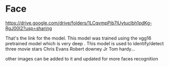 # Face

https://drive.google.com/drive/folders/1LCqvmpPib7lUytucIbh1pdKg-RgJ00l2?usp=sharing

That's the link for the model. 
This model was trained using the vgg16 pretrained model which is very deep .
This model is used to identify/detect three movie stars
Chris Evans
Robert downey Jr
Tom hardy...

other images can be added to it and updated for more faces recognition
